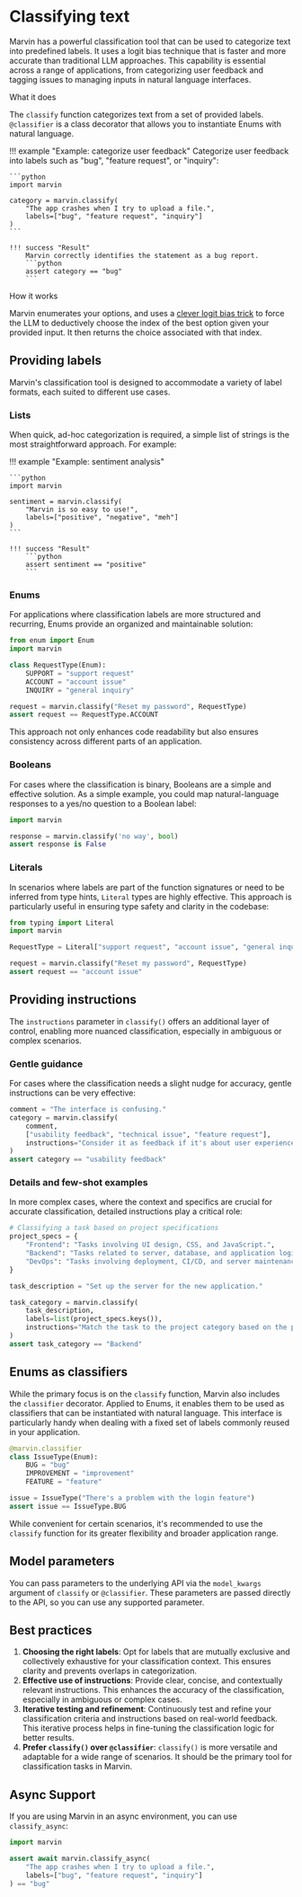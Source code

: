 # Classifying text

Marvin has a powerful classification tool that can be used to categorize text into predefined labels. It uses a logit bias technique that is faster and more accurate than traditional LLM approaches. This capability is essential across a range of applications, from categorizing user feedback and tagging issues to managing inputs in natural language interfaces.

<div class="admonition abstract">
  <p class="admonition-title">What it does</p>
  <p>
    The <code>classify</code> function categorizes text from a set of provided labels. <code>@classifier</code> is a class decorator that allows you to instantiate Enums with natural language.
  </p>
</div>


!!! example "Example: categorize user feedback"
    Categorize user feedback into labels such as "bug", "feature request", or "inquiry":
    
    ```python
    import marvin

    category = marvin.classify(
        "The app crashes when I try to upload a file.", 
        labels=["bug", "feature request", "inquiry"]
    )
    ```

    !!! success "Result"
        Marvin correctly identifies the statement as a bug report.
        ```python
        assert category == "bug"
        ```


<div class="admonition info">
  <p class="admonition-title">How it works</p>
  <p>
    Marvin enumerates your options, and uses a <a href="https://twitter.com/AAAzzam/status/1669753721574633473">clever logit bias trick</a> to force the LLM to deductively choose the index of the best option given your provided input. It then returns the choice associated with that index.
  </p>
</div>


## Providing labels

Marvin's classification tool is designed to accommodate a variety of label formats, each suited to different use cases.

### Lists

When quick, ad-hoc categorization is required, a simple list of strings is the most straightforward approach. For example:

!!! example "Example: sentiment analysis"
    
    ```python
    import marvin

    sentiment = marvin.classify(
        "Marvin is so easy to use!", 
        labels=["positive", "negative", "meh"]
    )
    ```

    !!! success "Result"
        ```python
        assert sentiment == "positive"
        ```


### Enums

For applications where classification labels are more structured and recurring, Enums provide an organized and maintainable solution:

```python
from enum import Enum
import marvin

class RequestType(Enum):
    SUPPORT = "support request"
    ACCOUNT = "account issue"
    INQUIRY = "general inquiry"

request = marvin.classify("Reset my password", RequestType)
assert request == RequestType.ACCOUNT
```

This approach not only enhances code readability but also ensures consistency across different parts of an application.

### Booleans

For cases where the classification is binary, Booleans are a simple and effective solution. As a simple example, you could map natural-language responses to a yes/no question to a Boolean label:

```python
import marvin

response = marvin.classify('no way', bool)
assert response is False

```

### Literals

In scenarios where labels are part of the function signatures or need to be inferred from type hints, `Literal` types are highly effective. This approach is particularly useful in ensuring type safety and clarity in the codebase:

```python
from typing import Literal
import marvin

RequestType = Literal["support request", "account issue", "general inquiry"]

request = marvin.classify("Reset my password", RequestType)
assert request == "account issue"
```


## Providing instructions

The `instructions` parameter in `classify()` offers an additional layer of control, enabling more nuanced classification, especially in ambiguous or complex scenarios.

### Gentle guidance

For cases where the classification needs a slight nudge for accuracy, gentle instructions can be very effective:

```python
comment = "The interface is confusing."
category = marvin.classify(
    comment,
    ["usability feedback", "technical issue", "feature request"],
    instructions="Consider it as feedback if it's about user experience."
)
assert category == "usability feedback"
```

### Details and few-shot examples

In more complex cases, where the context and specifics are crucial for accurate classification, detailed instructions play a critical role:

```python
# Classifying a task based on project specifications
project_specs = {
    "Frontend": "Tasks involving UI design, CSS, and JavaScript.",
    "Backend": "Tasks related to server, database, and application logic.",
    "DevOps": "Tasks involving deployment, CI/CD, and server maintenance."
}

task_description = "Set up the server for the new application."

task_category = marvin.classify(
    task_description,
    labels=list(project_specs.keys()),
    instructions="Match the task to the project category based on the provided specifications."
)
assert task_category == "Backend"
```

## Enums as classifiers

While the primary focus is on the `classify` function, Marvin also includes the `classifier` decorator. Applied to Enums, it enables them to be used as classifiers that can be instantiated with natural language. This interface is particularly handy when dealing with a fixed set of labels commonly reused in your application.


```python
@marvin.classifier
class IssueType(Enum):
    BUG = "bug"
    IMPROVEMENT = "improvement"
    FEATURE = "feature"

issue = IssueType("There's a problem with the login feature")
assert issue == IssueType.BUG
```

While convenient for certain scenarios, it's recommended to use the `classify` function for its greater flexibility and broader application range.

## Model parameters
You can pass parameters to the underlying API via the `model_kwargs` argument of `classify` or `@classifier`. These parameters are passed directly to the API, so you can use any supported parameter.

## Best practices

1. **Choosing the right labels**: Opt for labels that are mutually exclusive and collectively exhaustive for your classification context. This ensures clarity and prevents overlaps in categorization.
2. **Effective use of instructions**: Provide clear, concise, and contextually relevant instructions. This enhances the accuracy of the classification, especially in ambiguous or complex cases.
3. **Iterative testing and refinement**: Continuously test and refine your classification criteria and instructions based on real-world feedback. This iterative process helps in fine-tuning the classification logic for better results.
4. **Prefer `classify()` over `@classifier`**: `classify()` is more versatile and adaptable for a wide range of scenarios. It should be the primary tool for classification tasks in Marvin.

## Async Support
If you are using Marvin in an async environment, you can use `classify_async`:

```python
import marvin

assert await marvin.classify_async(
    "The app crashes when I try to upload a file.", 
    labels=["bug", "feature request", "inquiry"]
) == "bug"
```